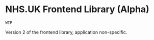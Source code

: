# NHS.UK Frontend Library (Alpha)
`WIP`

Version 2 of the frontend library, application non-specific.
